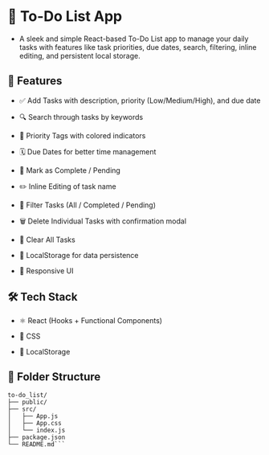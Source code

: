 # 📝 To-Do List App

- A sleek and simple React-based To-Do List app to manage your daily tasks with features like task priorities, due dates, search, filtering, inline editing, and persistent local storage.

## 🚀 Features
- ✅ Add Tasks with description, priority (Low/Medium/High), and due date

- 🔍 Search through tasks by keywords

- 📌 Priority Tags with colored indicators

- 🗓️ Due Dates for better time management

- 🎯 Mark as Complete / Pending

- ✏️ Inline Editing of task name

- 🔄 Filter Tasks (All / Completed / Pending)

- 🗑️ Delete Individual Tasks with confirmation modal

- 🧹 Clear All Tasks

- 💾 LocalStorage for data persistence

- 📱 Responsive UI

## 🛠️ Tech Stack
- ⚛️ React (Hooks + Functional Components)

- 🎨 CSS

- 🧠 LocalStorage


## 📁 Folder Structure

```pgsal
to-do_list/
├── public/
├── src/
│   ├── App.js
│   ├── App.css
│   └── index.js
├── package.json
└── README.md```
